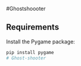 #Ghostshoooter

## Requirements

Install the Pygame package:

```bash
pip install pygame
#   G h o s t - s h o o t e r  
 